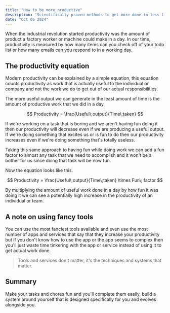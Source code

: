 ```yaml
---
title: "How to be more productive"
description: "Scientifically proven methods to get more done in less time."
date: "Oct 06 2024"
---
```


When the industrial revolution started productivity was the amount of product a factory worker or machine could make in a day. In our time, productivity is measured by how many items can you check off of your todo list or how many emails can you respond to in a working day.

## The productivity equation

Modern productivity can be explained by a simple equation, this equation counts productivity as work that is actually useful to the individual or company and not the work we do to get out of our actual responsibilities.

The more useful output we can generate in the least amount of time is the amount of productive work that we did in a day.

$$
Productivity = \frac{Useful\;output}{Time\;taken}
$$

If we're working on a task that is boring and we aren't having fun doing it then our productivity will decrease even if we are producing a useful output. If we're doing something that excites us or is fun to do then our productivity increases even if we're doing something that's totally useless.

Taking this same approach to having fun while doing work we can add a fun factor to almost any task that we need to accomplish and it won't be a bother for us since doing that task will be now fun.

Now the equation looks like this.

$$
Productivity = \frac{Useful\;output}{Time\;taken} \times Fun\; factor
$$

By multiplying the amount of useful work done in a day by how fun it was doing it we can see a potentially high increase in the productivity of an individual or team.

## A note on using fancy tools

You can use the most fanciest tools available and even use the most number of apps and services that say that they increase your productivity but if you don't know how to use the app or the app seems to complex then you'll just waste time tinkering with the app or service instead of using it to get actual work done.

> Tools and services don't matter, it's the techniques and systems that matter.

## Summary

Make your tasks and chores fun and you'll complete them easily, build a system around yourself that is designed specifically for you and evolves alongside you.
